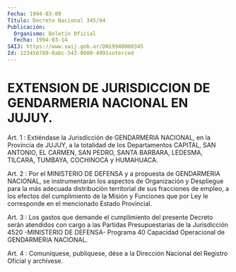```yaml
---
Fecha: 1994-03-09
Título: Decreto Nacional 345/94
Publicación:
  Organismo: Boletín Oficial
  Fecha: 1994-03-14
SAIJ: https://www.saij.gob.ar/DN19940000345
Id: 123456789-0abc-543-0000-4991soterced
---
```

# EXTENSION DE JURISDICCION DE GENDARMERIA NACIONAL EN JUJUY.

<a id="1"></a>
Art. 1 : Extiéndase la Jurisdicción de GENDARMERIA NACIONAL, en la  Provincia  de  JUJUY,  a  la  totalidad  de  los  Departamentos CAPITAL,   SAN  ANTONIO,  EL  CARMEN,  SAN  PEDRO,  SANTA  BARBARA, LEDESMA, TILCARA, TUMBAYA, COCHINOCA y HUMAHUACA.

<a id="2"></a>
Art.  2  :  Por  el  MINISTERIO  DE  DEFENSA  y a propuesta de GENDARMERIA NACIONAL, se instrumentarán los aspectos de Organización   y  Despliegue  para  la  más  adecuada  distribución territorial  de  sus  fracciones  de  empleo,  a  los  efectos  del cumplimiento de  la  Misión  y Funciones que por Ley le corresponde en el mencionado Estado Provincial.

<a id="3"></a>
Art.  3  : Los gastos que demande el cumplimiento del presente Decreto serán atendidos  con  cargo  a las Partidas Presupuestarias de  la  Jurisdicción  4520  -MINISTERIO  DE  DEFENSA-  Programa  40 Capacidad Operacional de GENDARMERIA NACIONAL.

<a id="4"></a>
Art. 4 : Comuníquese, publíquese, dése a la Dirección Nacional del Registro Oficial y archívese.